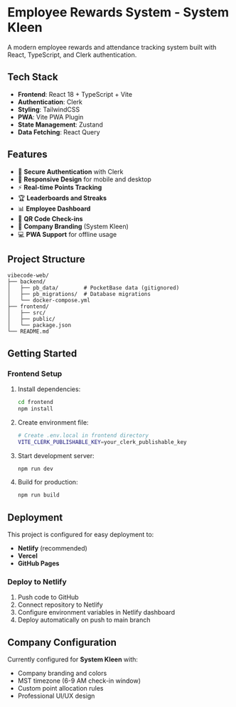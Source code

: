 # Employee Rewards System - System Kleen

A modern employee rewards and attendance tracking system built with React, TypeScript, and Clerk authentication.

## Tech Stack

- **Frontend**: React 18 + TypeScript + Vite
- **Authentication**: Clerk
- **Styling**: TailwindCSS
- **PWA**: Vite PWA Plugin
- **State Management**: Zustand
- **Data Fetching**: React Query

## Features

- 🔐 **Secure Authentication** with Clerk
- 📱 **Responsive Design** for mobile and desktop
- ⚡ **Real-time Points Tracking**
- 🏆 **Leaderboards and Streaks**
- 📊 **Employee Dashboard**
- 🎯 **QR Code Check-ins**
- 🏢 **Company Branding** (System Kleen)
- 💻 **PWA Support** for offline usage

## Project Structure

```
vibecode-web/
├── backend/
│   ├── pb_data/        # PocketBase data (gitignored)
│   ├── pb_migrations/  # Database migrations
│   └── docker-compose.yml
├── frontend/
│   ├── src/
│   ├── public/
│   └── package.json
└── README.md
```

## Getting Started

### Frontend Setup

1. Install dependencies:
   ```bash
   cd frontend
   npm install
   ```

2. Create environment file:
   ```bash
   # Create .env.local in frontend directory
   VITE_CLERK_PUBLISHABLE_KEY=your_clerk_publishable_key
   ```

3. Start development server:
   ```bash
   npm run dev
   ```

4. Build for production:
   ```bash
   npm run build
   ```

## Deployment

This project is configured for easy deployment to:

- **Netlify** (recommended)
- **Vercel** 
- **GitHub Pages**

### Deploy to Netlify

1. Push code to GitHub
2. Connect repository to Netlify
3. Configure environment variables in Netlify dashboard
4. Deploy automatically on push to main branch

## Company Configuration

Currently configured for **System Kleen** with:
- Company branding and colors
- MST timezone (6-9 AM check-in window)
- Custom point allocation rules
- Professional UI/UX design